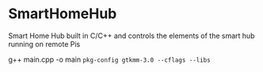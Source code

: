 # SmartHomeHub
Smart Home Hub built in C/C++ and controls the elements of the smart hub running on remote Pis

g++ main.cpp -o main `pkg-config gtkmm-3.0 --cflags --libs`
